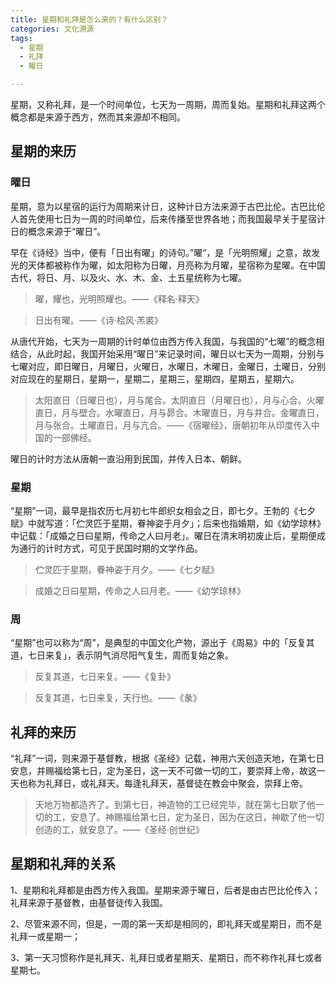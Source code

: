 ```yaml
---
title: 星期和礼拜是怎么来的？有什么区别？
categories: 文化溯源
tags: 
  - 星期
  - 礼拜
  - 曜日

---
```



星期，又称礼拜，是一个时间单位，七天为一周期，周而复始。星期和礼拜这两个概念都是来源于西方，然而其来源却不相同。

## 星期的来历

### 曜日

星期，意为以星宿的运行为周期来计日，这种计日方法来源于古巴比伦。古巴比伦人首先使用七日为一周的时间单位，后来传播至世界各地；而我国最早关于星宿计日的概念来源于“曜日”。

早在《诗经》当中，便有「日出有曜」的诗句。”曜“，是「光明照耀」之意，故发光的天体都被称作为曜，如太阳称为日曜，月亮称为月曜，星宿称为星曜。在中国古代，将日、月、以及火、水、木、金、土五星统称为七曜。

> 曜，耀也，光明照耀也。——《释名·释天》 

> 日出有曜。——《诗·桧风·羔裘》

从唐代开始，七天为一周期的计时单位由西方传入我国，与我国的“七曜”的概念相结合，从此时起，我国开始采用“曜日”来记录时间，曜日以七天为一周期，分别与七曜对应，即日曜日，月曜日，火曜日，水曜日，木曜日，金曜日，土曜日，分别对应现在的星期日，星期一，星期二，星期三，星期四，星期五，星期六。

> 太阳直日（日曜日也），月与尾合。太阴直日（月曜日也），月与心合。火曜直日，月与壁合。水曜直日，月与昴合。木曜直日，月与井合。金曜直日，月与张合。土曜直日，月与亢合。——《宿曜经》，唐朝初年从印度传入中国的一部佛经。

曜日的计时方法从唐朝一直沿用到民国，并传入日本、朝鲜。

### 星期

“星期”一词，最早是指农历七月初七牛郎织女相会之日，即七夕。王勃的《七夕赋》中就写道：「伫灵匹于星期，眷神姿于月夕」；后来也指婚期，如《幼学琼林》中记载：「成婚之日曰星期，传命之人曰月老」。曜日在清末明初废止后，星期便成为通行的计时方式，可见于民国时期的文学作品。

> 伫灵匹于星期，眷神姿于月夕。——《七夕赋》

> 成婚之日曰星期，传命之人曰月老。——《幼学琼林》

### 周

“星期”也可以称为“周”，是典型的中国文化产物，源出于《周易》中的「反复其道，七日来复」，表示阴气消尽阳气复生，周而复始之象。

> 反复其道，七日来复。——《复卦》

> 反复其道，七日来复，天行也。——《彖》

## 礼拜的来历

“礼拜”一词，则来源于基督教，根据《圣经》记载，神用六天创造天地，在第七日安息，并赐福给第七日，定为圣日，这一天不可做一切的工，要崇拜上帝，故这一天也称为礼拜日，或礼拜天。每逢礼拜天，基督徒在教会中聚会，崇拜上帝。

> 天地万物都造齐了。到第七日，神造物的工已经完毕，就在第七日歇了他一切的工，安息了。神赐福给第七日，定为圣日，因为在这日，神歇了他一切创造的工，就安息了。——《圣经·创世纪》

## 星期和礼拜的关系

1、星期和礼拜都是由西方传入我国。星期来源于曜日，后者是由古巴比伦传入；礼拜来源于基督教，由基督徒传入我国。

2、尽管来源不同，但是，一周的第一天却是相同的，即礼拜天或星期日，而不是礼拜一或星期一；

3、第一天习惯称作是礼拜天、礼拜日或者星期天、星期日，而不称作礼拜七或者星期七。